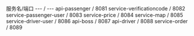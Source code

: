 服务名/端口
--- / ---
api-passenger / 8081
service-verificationcode / 8082
service-passenger-user / 8083
service-price / 8084
service-map / 8085
service-driver-user / 8086
api-boss / 8087
api-driver / 8088
service-order / 8089

